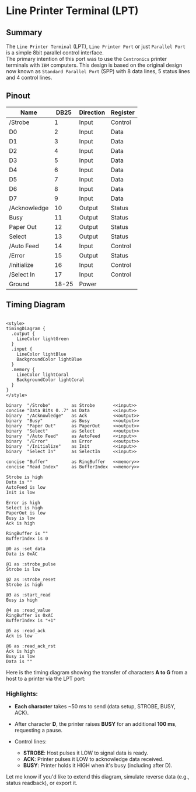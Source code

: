 # Line Printer Terminal (LPT)

## Summary

The `Line Printer Terminal` (LPT), `Line Printer Port` or just `Parallel Port` is a simple 8bit parallel control interface.  
The primary intention of this port was to use the `Centronics` printer terminals with `IBM` computers.  This design is based
on the original design now known as `Standard Parallel Port` (SPP) with 8 data lines, 5 status lines and 4 control lines.

## Pinout

| Name         | DB25  |  Direction | Register |
|--------------|-------|------------|----------|
| /Strobe      | 1     |  Input     | Control  |
| D0           | 2     |  Input     | Data     |
| D1           | 3     |  Input     | Data     |
| D2           | 4     |  Input     | Data     |
| D3           | 5     |  Input     | Data     |
| D4           | 6     |  Input     | Data     |
| D5           | 7     |  Input     | Data     |
| D6           | 8     |  Input     | Data     |
| D7           | 9     |  Input     | Data     |
| /Acknowledge | 10    |  Output    | Status   |
| Busy         | 11    |  Output    | Status   |
| Paper Out    | 12    |  Output    | Status   |
| Select       | 13    |  Output    | Status   |
| /Auto Feed   | 14    |  Input     | Control  |
| /Error       | 15    |  Output    | Status   |
| /Initialize  | 16    |  Input     | Control  |
| /Select In   | 17    |  Input     | Control  |
| Ground       | 18-25 |  Power     |          |

## Timing Diagram

```plantuml

<style>
timingDiagram {
  .output {
    LineColor lightGreen
  }
  .input {
    LineColor lightBlue
    BackgroundColor lightBlue
  }
  .memory {
    LineColor lightCoral
    BackgroundColor lightCoral
  }
}
</style>

binary  "/Strobe"        as Strobe       <<input>>
concise "Data Bits 0..7" as Data         <<input>>
binary  "/Acknowledge"   as Ack          <<output>>
binary  "Busy"           as Busy         <<output>>
binary  "Paper Out"      as PaperOut     <<output>>
binary  "Select"         as Select       <<output>>
binary  "/Auto Feed"     as AutoFeed     <<input>>
binary  "/Error"         as Error        <<output>>
binary  "/Initialize"    as Init         <<input>>
binary  "Select In"      as SelectIn     <<input>>
 
concise "Buffer"         as RingBuffer   <<memory>>
concise "Read Index"     as BufferIndex  <<memory>>

Strobe is high
Data is ""
AutoFeed is low
Init is low

Error is high
Select is high
PaperOut is low
Busy is low
Ack is high

RingBuffer is ""
BufferIndex is 0

@0 as :set_data
Data is 0xAC

@1 as :strobe_pulse
Strobe is low

@2 as :strobe_reset
Strobe is high

@3 as :start_read
Busy is high

@4 as :read_value
RingBuffer is 0xAC
BufferIndex is "+1"

@5 as :read_ack
Ack is low

@6 as :read_ack_rst
Ack is high
Busy is low
Data is ""

```


Here is the timing diagram showing the transfer of characters **A to G** from a host to a printer via the LPT port:

### Highlights:

* **Each character** takes \~50 ms to send (data setup, STROBE, BUSY, ACK).
* After character **D**, the printer raises **BUSY** for an additional **100 ms**, requesting a pause.
* Control lines:

  * **STROBE**: Host pulses it LOW to signal data is ready.
  * **ACK**: Printer pulses it LOW to acknowledge data received.
  * **BUSY**: Printer holds it HIGH when it's busy (including after D).

Let me know if you'd like to extend this diagram, simulate reverse data (e.g., status readback), or export it.
